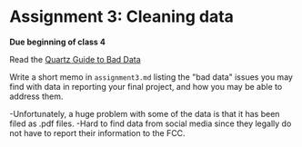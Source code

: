 # Assignment 3: Cleaning data

**Due beginning of class 4**

Read the [Quartz Guide to Bad Data](https://github.com/Quartz/bad-data-guide)

Write a short memo in `assignment3.md` listing the "bad data" issues you may find with data in reporting your final project, and how you may be able to address them. 

-Unfortunately, a huge problem with some of the data is that it has been filed as .pdf files. 
-Hard to find data from social media since they legally do not have to report their information to the FCC. 

